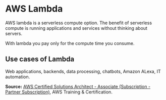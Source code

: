 # AWS Lambda

AWS lambda is a serverless compute option. The benefit of serverless compute is running applications and services without thinking about servers.

With lambda you pay only for the compute time you consume.

## Use cases of Lambda

Web applications, backends, data processing, chatbots, Amazon ALexa, IT automation.

**Source:** [AWS Certified Solutions Architect - Associate (Subscription - Partner Subscription)](https://explore.skillbuilder.aws/learn/learning-plans/2159/aws-certified-solutions-architect-associate-subscription-partner-subscription), AWS Training & Certification.